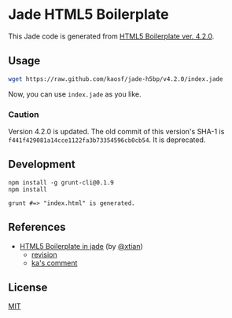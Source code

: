 # Jade HTML5 Boilerplate

This Jade code is generated from [HTML5 Boilerplate ver. 4.2.0](https://raw.github.com/h5bp/html5-boilerplate/v4.2.0/index.html).

## Usage

```sh
wget https://raw.github.com/kaosf/jade-h5bp/v4.2.0/index.jade
```

Now, you can use `index.jade` as you like.

### Caution

Version 4.2.0 is updated. The old commit of this version's SHA-1 is `f441f429081a14cce1122fa3b73354596cb0cb54`. It is deprecated.

## Development

```
npm install -g grunt-cli@0.1.9
npm install

grunt #=> "index.html" is generated.
```

## References

* [HTML5 Boilerplate in jade](https://gist.github.com/xtian/888338) (by [@xtian](https://github.com/xtian))
    * [revision](https://gist.github.com/xtian/888338/74b74df32fc7d8396a1d80e2b9d12748bb6c135a)
    * [ka's comment](https://gist.github.com/xtian/888338/#comment-830321)

## License

[MIT](http://opensource.org/licenses/MIT)
